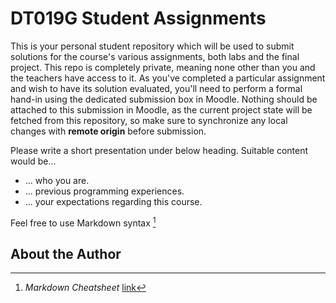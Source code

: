 # DT019G Student Assignments
This is your personal student repository which will be used to submit solutions for the course's various assignments, 
both labs and the final project. This repo is completely private, meaning none other than you and the teachers have access to it.
As you've completed a particular assignment and wish to have its solution evaluated, you'll need to perform a formal 
hand-in using the dedicated submission box in Moodle. Nothing should be attached to this submission in Moodle, as the 
current project state will be fetched from this repository, so make sure to synchronize any local changes with **remote origin** 
before submission.

Please write a short presentation under below heading. Suitable content would be... 

- ... who you are.
- ... previous programming experiences.
- ... your expectations regarding this course.

Feel free to use Markdown syntax [^markdown] 

[^markdown]: _Markdown Cheatsheet_ [link](https://github.com/adam-p/markdown-here/wiki/Markdown-Cheatsheet)

## About the Author


